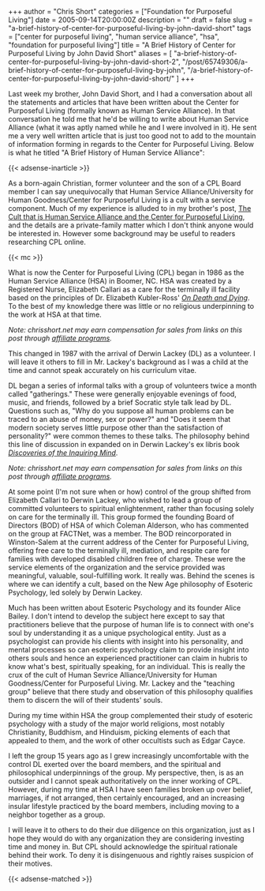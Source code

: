 +++
author = "Chris Short"
categories = ["Foundation for Purposeful Living"]
date = 2005-09-14T20:00:00Z
description = ""
draft = false
slug = "a-brief-history-of-center-for-purposeful-living-by-john-david-short"
tags = ["center for purposeful living", "human service alliance", "hsa", "foundation for purposeful living"]
title = "A Brief History of Center for Purposeful Living by John David Short"
aliases = [
    "a-brief-history-of-center-for-purposeful-living-by-john-david-short-2",
    "/post/65749306/a-brief-history-of-center-for-purposeful-living-by-john",
    "/a-brief-history-of-center-for-purposeful-living-by-john-david-short/"
]
+++

Last week my brother, John David Short, and I had a conversation about all the statements and articles that have been written about the Center for Purposeful Living (formally known as Human Service Alliance). In that conversation he told me that he'd be willing to write about Human Service Alliance (what it was aptly named while he and I were involved in it). He sent me a very well written article that is just too good not to add to the mountain of information forming in regards to the Center for Purposeful Living. Below is what he titled "A Brief History of Human Service Alliance":

{{< adsense-inarticle >}}

As a born-again Christian, former volunteer and the son of a CPL Board member I can say unequivocally that Human Service Alliance/University for Human Goodness/Center for Purposeful Living is a cult with a service component. Much of my experience is alluded to in my brother's post, [The Cult that is Human Service Alliance and the Center for Purposeful Living](/foundation-for-purposeful-living/the-cult-that-is-human-service-alliance-and-the-center-for-purposeful-living/), and the details are a private-family matter which I don't think anyone would be interested in. However some background may be useful to readers researching CPL online.

{{< mc >}}

What is now the Center for Purposeful Living (CPL) began in 1986 as the Human Service Alliance (HSA) in Boomer, NC. HSA was created by a Registered Nurse, Elizabeth Callari as a care for the terminally ill facility based on the principles of Dr. Elizabeth Kubler-Ross' *[On Death and Dying](https://amzn.to/2OWyYX)*. To the best of my knowledge there was little or no religious underpinning to the work at HSA at that time.

*Note: chrisshort.net may earn compensation for sales from links on this post through [affiliate programs](/terms/).*

This changed in 1987 with the arrival of Derwin Lackey (DL) as a volunteer. I will leave it others to fill in Mr. Lackey's background as I was a child at the time and cannot speak accurately on his curriculum vitae.

DL began a series of informal talks with a group of volunteers twice a month called "gatherings." These were generally enjoyable evenings of food, music, and friends, followed by a brief Socratic style talk lead by DL. Questions such as, "Why do you suppose all human problems can be traced to an abuse of money, sex or power?" and "Does it seem that modern society serves little purpose other than the satisfaction of personality?" were common themes to these talks. The philosophy behind this line of discussion in expanded on in Derwin Lackey's ex libris book *[Discoveries of the Inquiring Mind](https://amzn.to/2OU94Uz)*.

*Note: chrisshort.net may earn compensation for sales from links on this post through [affiliate programs](/terms/).*

At some point (I'm not sure when or how) control of the group shifted from Elizabeth Callari to Derwin Lackey, who wished to lead a group of committed volunteers to spiritual enlightenment, rather than focusing solely on care for the terminally ill. This group formed the founding Board of Directors (BOD) of HSA of which Coleman Alderson, who has commented on the group at FACTNet, was a member. The BOD reincorporated in Winston-Salem at the current address of the Center for Purposeful Living, offering free care to the terminally ill, mediation, and respite care for families with developed disabled children free of charge. These were the service elements of the organization and the service provided was meaningful, valuable, soul-fulfilling work. It really was. Behind the scenes is where we can identify a cult, based on the New Age philosophy of Esoteric Psychology, led solely by Derwin Lackey.

Much has been written about Esoteric Psychology and its founder Alice Bailey. I don't intend to develop the subject here except to say that practitioners believe that the purpose of human life is to connect with one's soul by understanding it as a unique psychological entity. Just as a psychologist can provide his clients with insight into his personality, and mental processes so can esoteric psychology claim to provide insight into others souls and hence an experienced practitioner can claim in hubris to know what's best, spiritually speaking, for an individual. This is really the crux of the cult of Human Sevrice Alliance/University for Human Goodness/Center for Purposeful Living. Mr. Lackey and the "teaching group" believe that there study and observation of this philosophy qualifies them to discern the will of their students' souls.

During my time within HSA the group complemented their study of esoteric psychology with a study of the major world religions, most notably Christianity, Buddhism, and Hinduism, picking elements of each that appealed to them, and the work of other occultists such as Edgar Cayce.

I left the group 15 years ago as I grew increasingly uncomfortable with the control DL exerted over the board members, and the spiritual and philosophical underpinnings of the group. My perspective, then, is as an outsider and I cannot speak authoritatively on the inner working of CPL. However, during my time at HSA I have seen families broken up over belief, marriages, if not arranged, then certainly encouraged, and an increasing insular lifestyle practiced by the board members, including moving to a neighbor together as a group.

I will leave it to others to do their due diligence on this organization, just as I hope they would do with any organization they are considering investing time and money in. But CPL should acknowledge the spiritual rationale behind their work. To deny it is disingenuous and rightly raises suspicion of their motives.

{{< adsense-matched >}}
